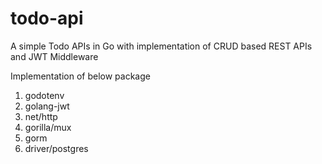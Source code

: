 # todo-api
A simple Todo APIs in Go with implementation of CRUD based REST APIs and JWT Middleware 

Implementation of below package

1. godotenv
2. golang-jwt
3. net/http
4. gorilla/mux
5. gorm
6. driver/postgres